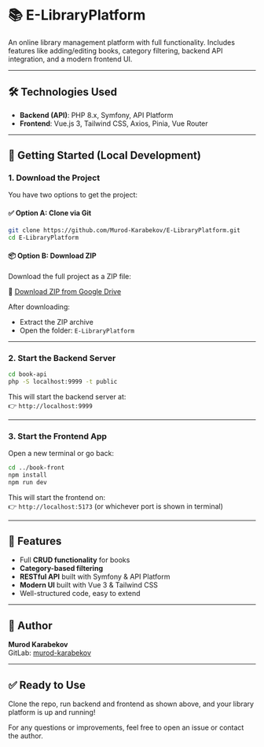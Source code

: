
# 📚 E-LibraryPlatform

An online library management platform with full functionality. Includes features like adding/editing books, category filtering, backend API integration, and a modern frontend UI.

---

## 🛠 Technologies Used

- **Backend (API)**: PHP 8.x, Symfony, API Platform  
- **Frontend**: Vue.js 3, Tailwind CSS, Axios, Pinia, Vue Router

---

## 🚀 Getting Started (Local Development)

### 1. Download the Project

You have two options to get the project:

#### ✅ Option A: Clone via Git

```bash
git clone https://github.com/Murod-Karabekov/E-LibraryPlatform.git
cd E-LibraryPlatform
```

#### 📦 Option B: Download ZIP

Download the full project as a ZIP file:

🔗 [Download ZIP from Google Drive](https://drive.google.com/file/d/1pYuCVQ7HwwcjwoKnntGAIJyIMu1oBpWJ/view?usp=sharing)

After downloading:
- Extract the ZIP archive
- Open the folder: `E-LibraryPlatform`

---

### 2. Start the Backend Server

```bash
cd book-api
php -S localhost:9999 -t public
```

This will start the backend server at:  
👉 `http://localhost:9999`

---

### 3. Start the Frontend App

Open a new terminal or go back:

```bash
cd ../book-front
npm install
npm run dev
```

This will start the frontend on:  
👉 `http://localhost:5173` (or whichever port is shown in terminal)

---

## 📌 Features

- Full **CRUD functionality** for books
- **Category-based filtering**
- **RESTful API** built with Symfony & API Platform
- **Modern UI** built with Vue 3 & Tailwind CSS
- Well-structured code, easy to extend

---

## 👤 Author

**Murod Karabekov**  
GitLab: [murod-karabekov](https://gitlab.com/murod-karabekov)

---

## ✅ Ready to Use

Clone the repo, run backend and frontend as shown above, and your library platform is up and running!

For any questions or improvements, feel free to open an issue or contact the author.
